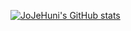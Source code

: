 [![JoJeHuni's GitHub stats](https://github-readme-stats.vercel.app/api?username=JoJeHuni&include_all_commits=true&show_icons=true&theme=cobalt)](https://github.com/JoJeHuni/github-readme-stats)

<!--
**JoJeHuni/JoJeHuni** is a ✨ _special_ ✨ repository because its `README.md` (this file) appears on your GitHub profile.

Here are some ideas to get you started:

- 🔭 I’m currently working on ...
- 🌱 I’m currently learning ...
- 👯 I’m looking to collaborate on ...
- 🤔 I’m looking for help with ...
- 💬 Ask me about ...
- 📫 How to reach me: ...
- 😄 Pronouns: ...
- ⚡ Fun fact: ...
-->
